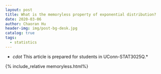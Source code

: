 ```yaml
---
layout: post
title: What is the memoryless property of exponential distribution?
date: 2020-03-06
author: Chaoran Hu
header-img: img/post-bg-desk.jpg
catalog: true
tags:
  - statistics
---
```


* $cdot$ This article is prepared for students in UConn-STAT3025Q.*


{% include_relative memoryless.html%}
